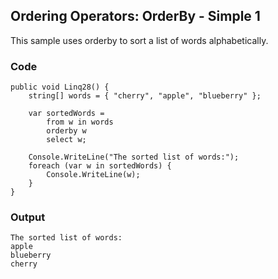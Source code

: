 ## Ordering Operators: OrderBy - Simple 1 ##

This sample uses orderby to sort a list of words alphabetically.

### Code ###

```
public void Linq28() {
    string[] words = { "cherry", "apple", "blueberry" };
    
    var sortedWords =
        from w in words
        orderby w
        select w;
    
    Console.WriteLine("The sorted list of words:");
    foreach (var w in sortedWords) {
        Console.WriteLine(w);
    }
}

```

### Output ###

```
The sorted list of words:
apple
blueberry
cherry
```
